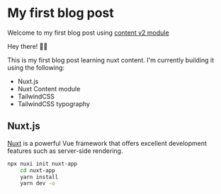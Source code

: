 # My first blog post

Welcome to my first blog post using [content v2 module](https://content.nuxtjs.org/)

Hey there! 👋🏾

This is my first blog post learning nuxt content.
I'm currently building it using the following:
- Nuxt.js
- Nuxt Content module
- TailwindCSS
- TailwindCSS typography
## Nuxt.js

[Nuxt](https://nuxtjs.org/) is a powerful Vue framework that offers excellent development features such as server-side rendering.

```bash
npx nuxi init nuxt-app
    cd nuxt-app
    yarn install
    yarn dev -o